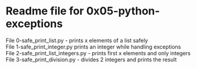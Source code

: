 # Readme file for 0x05-python-exceptions

File 0-safe_print_list.py - prints x elements of a list safely  
File 1-safe_print_integer.py prints an integer while handling exceptions  
File 2-safe_print_list_integers.py - prints first x elements and only integers  
File 3-safe_print_division.py - divides 2 integers and prints the result
